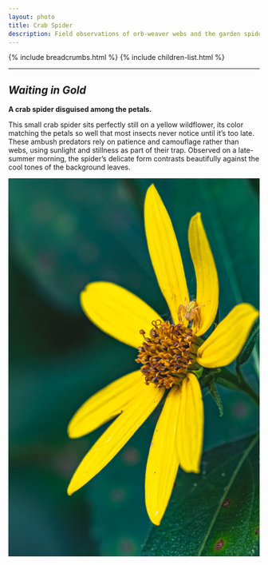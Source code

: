 ```yaml
---
layout: photo
title: Crab Spider
description: Field observations of orb-weaver webs and the garden spiders that build them.
---
```


{% include breadcrumbs.html %}
{% include children-list.html %}

---

## *Waiting in Gold*

**A crab spider disguised among the petals.**

This small crab spider sits perfectly still on a yellow wildflower, its color matching the petals so well that most insects never notice until it’s too late. These ambush predators rely on patience and camouflage rather than webs, using sunlight and stillness as part of their trap. Observed on a late-summer morning, the spider’s delicate form contrasts beautifully against the cool tones of the background leaves.

![Crab spider on yellow wildflower](/gallery/animals/arachnids/assets/crab-spider/D79A0274.jpg)
